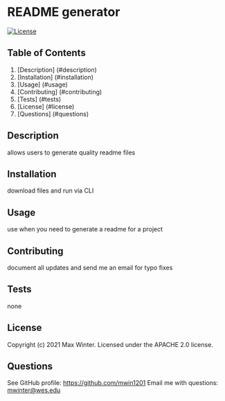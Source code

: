 
  # README generator
  [![License](https://img.shields.io/badge/License-Apache_2.0-yellowgreen.svg)](https://opensource.org/licenses/Apache-2.0)

  ## Table of Contents
  1. [Description] (#description)
  2. [Installation] (#installation)
  3. [Usage] (#usage)
  4. [Contributing] (#contributing)
  5. [Tests] (#tests)
  6. [License] (#license)
  7. [Questions] (#questions)

  ## Description
  allows users to generate quality readme files

  ## Installation
  download files and run via CLI

  ## Usage
  use when you need to generate a readme for a project

  ## Contributing
  document all updates and send me an email for typo fixes

  ## Tests
  none

 
  ## License
  Copyright (c) 2021 Max Winter. Licensed under the APACHE 2.0 license.
  

  ## Questions
  See GitHub profile: <https://github.com/mwin1201>
  Email me with questions: <mwinter@wes.edu>

